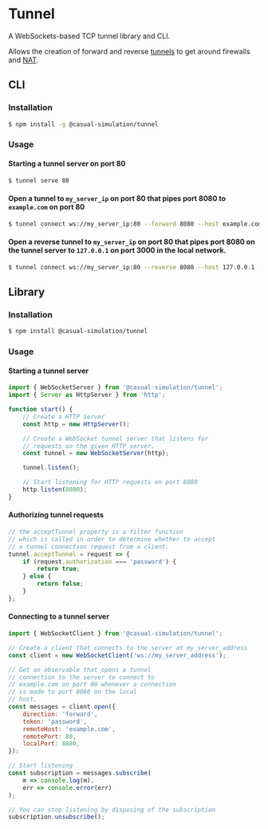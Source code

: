 # Tunnel

A WebSockets-based TCP tunnel library and CLI.

Allows the creation of forward and reverse [tunnels](https://en.wikipedia.org/wiki/Tunneling_protocol) to get around firewalls and [NAT](https://en.wikipedia.org/wiki/Network_address_translation).

## CLI

### Installation

```bash
$ npm install -g @casual-simulation/tunnel
```

### Usage

#### Starting a tunnel server on port 80

```bash
$ tunnel serve 80
```

#### Open a tunnel to `my_server_ip` on port 80 that pipes port 8080 to `example.com` on port 80

```bash
$ tunnel connect ws://my_server_ip:80 --forward 8080 --host example.com --port 80
```

#### Open a reverse tunnel to `my_server_ip` on port 80 that pipes port 8080 on the tunnel server to `127.0.0.1` on port 3000 in the local network.

```bash
$ tunnel connect ws://my_server_ip:80 --reverse 8080 --host 127.0.0.1 --port 3000
```

## Library

### Installation

```bash
$ npm install @casual-simulation/tunnel
```

### Usage

#### Starting a tunnel server

```javascript
import { WebSocketServer } from '@casual-simulation/tunnel';
import { Server as HttpServer } from 'http';

function start() {
    // Create a HTTP Server
    const http = new HttpServer();

    // Create a WebSocket tunnel server that listens for
    // requests on the given HTTP server.
    const tunnel = new WebSocketServer(http);

    tunnel.listen();

    // Start listening for HTTP requests on port 8080
    http.listen(8080);
}
```

#### Authorizing tunnel requests

```javascript
// the acceptTunnel property is a filter function
// which is called in order to determine whether to accept
// a tunnel connection request from a client.
tunnel.acceptTunnel = request => {
    if (request.authorization === 'password') {
        return true;
    } else {
        return false;
    }
};
```

#### Connecting to a tunnel server

```javascript
import { WebSocketClient } from '@casual-simulation/tunnel';

// Create a client that connects to the server at my_server_address
const client = new WebSocketClient('ws://my_server_address');

// Get an observable that opens a tunnel
// connection to the server to connect to
// example.com on port 80 whenever a connection
// is made to port 8080 on the local
// host.
const messages = client.open({
    direction: 'forward',
    token: 'password',
    remoteHost: 'example.com',
    remotePort: 80,
    localPort: 8080,
});

// Start listening
const subscription = messages.subscribe(
    m => console.log(m),
    err => console.error(err)
);

// You can stop listening by disposing of the subscription
subscription.unsubscribe();
```
